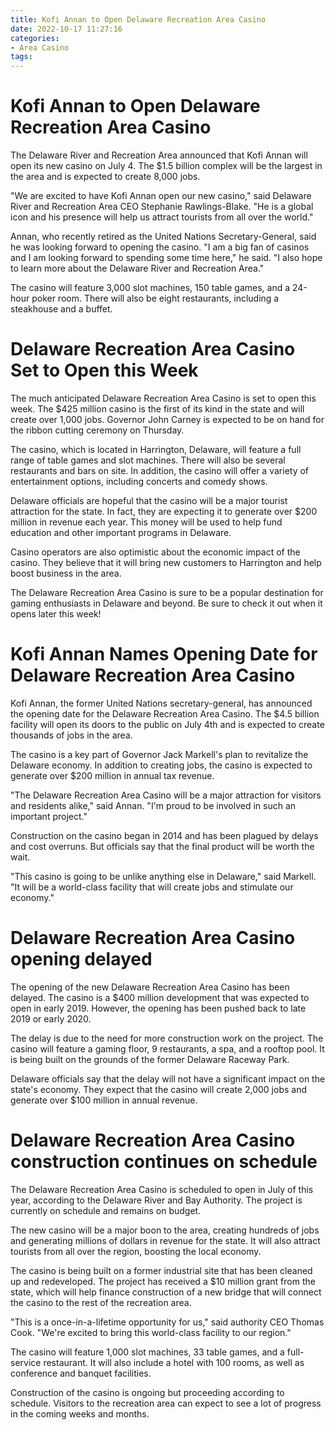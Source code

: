 ```yaml
---
title: Kofi Annan to Open Delaware Recreation Area Casino
date: 2022-10-17 11:27:16
categories:
- Area Casino
tags:
---
```



#  Kofi Annan to Open Delaware Recreation Area Casino

The Delaware River and Recreation Area announced that Kofi Annan will open its new casino on July 4. The $1.5 billion complex will be the largest in the area and is expected to create 8,000 jobs.

"We are excited to have Kofi Annan open our new casino," said Delaware River and Recreation Area CEO Stephanie Rawlings-Blake. "He is a global icon and his presence will help us attract tourists from all over the world."

Annan, who recently retired as the United Nations Secretary-General, said he was looking forward to opening the casino. "I am a big fan of casinos and I am looking forward to spending some time here," he said. "I also hope to learn more about the Delaware River and Recreation Area."

The casino will feature 3,000 slot machines, 150 table games, and a 24-hour poker room. There will also be eight restaurants, including a steakhouse and a buffet.

#  Delaware Recreation Area Casino Set to Open this Week

The much anticipated Delaware Recreation Area Casino is set to open this week. The $425 million casino is the first of its kind in the state and will create over 1,000 jobs. Governor John Carney is expected to be on hand for the ribbon cutting ceremony on Thursday.

The casino, which is located in Harrington, Delaware, will feature a full range of table games and slot machines. There will also be several restaurants and bars on site. In addition, the casino will offer a variety of entertainment options, including concerts and comedy shows.

Delaware officials are hopeful that the casino will be a major tourist attraction for the state. In fact, they are expecting it to generate over $200 million in revenue each year. This money will be used to help fund education and other important programs in Delaware.

Casino operators are also optimistic about the economic impact of the casino. They believe that it will bring new customers to Harrington and help boost business in the area.

The Delaware Recreation Area Casino is sure to be a popular destination for gaming enthusiasts in Delaware and beyond. Be sure to check it out when it opens later this week!

#  Kofi Annan Names Opening Date for Delaware Recreation Area Casino

Kofi Annan, the former United Nations secretary-general, has announced the opening date for the Delaware Recreation Area Casino. The $4.5 billion facility will open its doors to the public on July 4th and is expected to create thousands of jobs in the area.

The casino is a key part of Governor Jack Markell's plan to revitalize the Delaware economy. In addition to creating jobs, the casino is expected to generate over $200 million in annual tax revenue.

"The Delaware Recreation Area Casino will be a major attraction for visitors and residents alike," said Annan. "I'm proud to be involved in such an important project."

Construction on the casino began in 2014 and has been plagued by delays and cost overruns. But officials say that the final product will be worth the wait.

"This casino is going to be unlike anything else in Delaware," said Markell. "It will be a world-class facility that will create jobs and stimulate our economy."

#  Delaware Recreation Area Casino opening delayed

The opening of the new Delaware Recreation Area Casino has been delayed. The casino is a $400 million development that was expected to open in early 2019. However, the opening has been pushed back to late 2019 or early 2020.

The delay is due to the need for more construction work on the project. The casino will feature a gaming floor, 9 restaurants, a spa, and a rooftop pool. It is being built on the grounds of the former Delaware Raceway Park.

Delaware officials say that the delay will not have a significant impact on the state's economy. They expect that the casino will create 2,000 jobs and generate over $100 million in annual revenue.

#  Delaware Recreation Area Casino construction continues on schedule

The Delaware Recreation Area Casino is scheduled to open in July of this year, according to the Delaware River and Bay Authority. The project is currently on schedule and remains on budget.

The new casino will be a major boon to the area, creating hundreds of jobs and generating millions of dollars in revenue for the state. It will also attract tourists from all over the region, boosting the local economy.

The casino is being built on a former industrial site that has been cleaned up and redeveloped. The project has received a $10 million grant from the state, which will help finance construction of a new bridge that will connect the casino to the rest of the recreation area.

"This is a once-in-a-lifetime opportunity for us," said authority CEO Thomas Cook. "We're excited to bring this world-class facility to our region."

The casino will feature 1,000 slot machines, 33 table games, and a full-service restaurant. It will also include a hotel with 100 rooms, as well as conference and banquet facilities.

Construction of the casino is ongoing but proceeding according to schedule. Visitors to the recreation area can expect to see a lot of progress in the coming weeks and months.